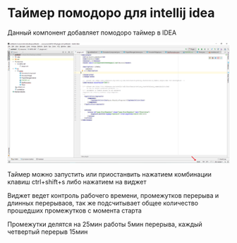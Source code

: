 # Таймер помодоро для intellij idea
Данный компонент добавляет помодоро таймер в IDEA 

![скриншот](screenshots/1.PNG)

Таймер можно запустить или приостанвить нажатием комбинации клавиш ctrl+shift+s либо нажатием на виджет

Виджет ведет контроль рабочего времени, промежутков перерыва и длинных перерываов, так же подсчитывает общее количество прошедших промежутков с момента старта

Промежутки делятся на 25мин работы 5мин перерыва, каждый четвертый перерыв 15мин 